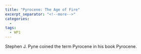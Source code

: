 ```yaml
---
title: "Pyrocene: The Age of Fire"
excerpt_separator: "<!--more-->"
categories:
  - 
tags:
  - WP1
---
```


Stephen J. Pyne coined the term Pyrocene in his book Pyrocene.
